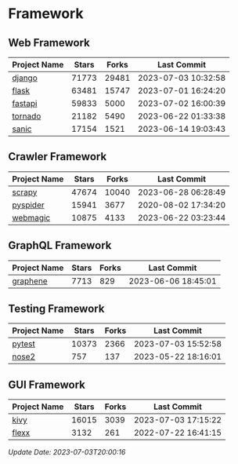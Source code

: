 # Framework

## Web Framework
| Project Name | Stars | Forks | Last Commit |
| ------------ | ----- | ----- | ----------- |
| [django](https://github.com/django/django) | 71773 | 29481 | 2023-07-03 10:32:58 |
| [flask](https://github.com/pallets/flask) | 63481 | 15747 | 2023-07-01 16:24:20 |
| [fastapi](https://github.com/tiangolo/fastapi) | 59833 | 5000 | 2023-07-02 16:00:39 |
| [tornado](https://github.com/tornadoweb/tornado) | 21182 | 5490 | 2023-06-22 01:33:38 |
| [sanic](https://github.com/sanic-org/sanic) | 17154 | 1521 | 2023-06-14 19:03:43 |

## Crawler Framework
| Project Name | Stars | Forks | Last Commit |
| ------------ | ----- | ----- | ----------- |
| [scrapy](https://github.com/scrapy/scrapy) | 47674 | 10040 | 2023-06-28 06:28:49 |
| [pyspider](https://github.com/binux/pyspider) | 15941 | 3677 | 2020-08-02 17:34:20 |
| [webmagic](https://github.com/code4craft/webmagic) | 10875 | 4133 | 2023-06-22 03:23:44 |

## GraphQL Framework
| Project Name | Stars | Forks | Last Commit |
| ------------ | ----- | ----- | ----------- |
| [graphene](https://github.com/graphql-python/graphene) | 7713 | 829 | 2023-06-06 18:45:01 |

## Testing Framework
| Project Name | Stars | Forks | Last Commit |
| ------------ | ----- | ----- | ----------- |
| [pytest](https://github.com/pytest-dev/pytest) | 10373 | 2366 | 2023-07-03 15:52:58 |
| [nose2](https://github.com/nose-devs/nose2) | 757 | 137 | 2023-05-22 18:16:01 |

## GUI Framework
| Project Name | Stars | Forks | Last Commit |
| ------------ | ----- | ----- | ----------- |
| [kivy](https://github.com/kivy/kivy) | 16015 | 3039 | 2023-07-03 17:15:22 |
| [flexx](https://github.com/flexxui/flexx) | 3132 | 261 | 2022-07-22 16:41:15 |

*Update Date: 2023-07-03T20:00:16*